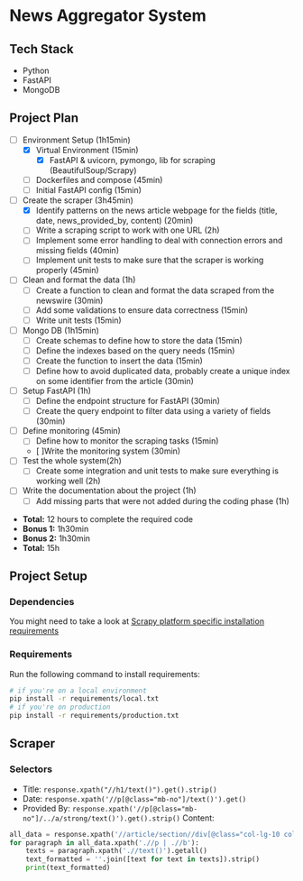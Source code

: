 # News Aggregator System

## Tech Stack
- Python
- FastAPI
- MongoDB

## Project Plan
- [ ] Environment Setup (1h15min)
	- [x] Virtual Environment (15min)
		- [x] FastAPI & uvicorn, pymongo, lib for scraping (BeautifulSoup/Scrapy)
	- [ ] Dockerfiles and compose (45min)
	- [ ] Initial FastAPI config (15min)
- [ ] Create the scraper (3h45min)
	- [x] Identify patterns on the news article webpage for the fields (title, date, news_provided_by, content) (20min)
	- [ ] Write a scraping script to work with one URL (2h)
	- [ ] Implement some error handling to deal with connection errors and missing fields (40min)
	- [ ] Implement unit tests to make sure that the scraper is working properly (45min)
- [ ] Clean and format the data (1h)
	- [ ] Create a function to clean and format the data scraped from the newswire (30min)
	- [ ] Add some validations to ensure data correctness (15min)
	- [ ] Write unit tests (15min)
- [ ] Mongo DB (1h15min)
	- [ ] Create schemas to define how to store the data (15min)
	- [ ] Define the indexes based on the query needs (15min)
	- [ ] Create the function to insert the data (15min)
	- [ ] Define how to avoid duplicated data, probably create a unique index on some identifier from the article (30min)
- [ ] Setup FastAPI (1h)
	- [ ] Define the endpoint structure for FastAPI (30min)
	- [ ] Create the query endpoint to filter data using a variety of fields (30min)
- [ ] Define monitoring (45min)
	- [ ] Define how to monitor the scraping tasks (15min)
	- [ ]Write the monitoring system (30min)
- [ ] Test the whole system(2h)
	- [ ] Create some integration and unit tests to make sure everything is working well (2h)
- [ ] Write the documentation about the project (1h)
	- [ ] Add missing parts that were not added during the coding phase (1h)
- **Total:** 12 hours to complete the required code
- **Bonus 1:** 1h30min
- **Bonus 2:** 1h30min
- **Total:** 15h

## Project Setup
### Dependencies
You might need to take a look at [Scrapy platform specific installation requirements](https://docs.scrapy.org/en/latest/intro/install.html#platform-specific-installation-notes)

### Requirements
Run the following command to install requirements:

```bash
# if you're on a local environment
pip install -r requirements/local.txt
# if you're on production
pip install -r requirements/production.txt
```

## Scraper
### Selectors
- Title: `response.xpath("//h1/text()").get().strip()`
- Date: `response.xpath('//p[@class="mb-no"]/text()').get()`
- Provided By: `response.xpath('//p[@class="mb-no"]/../a/strong/text()').get().strip()`
Content:
```python
all_data = response.xpath('//article/section//div[@class="col-lg-10 col-lg-offset-1"]')
for paragraph in all_data.xpath('.//p | .//b'):
	texts = paragraph.xpath('.//text()').getall()
	text_formatted = ''.join([text for text in texts]).strip()
	print(text_formatted)
```
